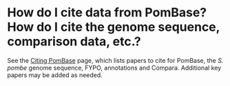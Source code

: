# How do I cite data from PomBase? How do I cite the genome sequence, comparison data, etc.?
<!-- pombase_categories: Tools and resources -->

See the [Citing PomBase](/about/citing-pombase) page, which lists
papers to cite for PomBase, the *S. pombe* genome sequence, FYPO,
annotations and Compara. Additional key papers may be added as
needed.

